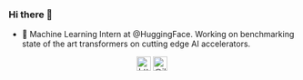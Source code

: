 ### Hi there 👋

- 🤗 Machine Learning Intern at @HuggingFace. Working on benchmarking state of the art transformers on cutting edge AI accelerators.

<p align="center"> 
<a href="https://www.linkedin.com/in/ilyas-moutawwakil/" target="blank"><img align="center" src=https://cdn.jsdelivr.net/npm/simple-icons@3.0.1/icons/linkedin.svg alt="https://www.linkedin.com/in/ilyas-moutawwakil/" height="25" width="25" /></a>    
<a href="https://www.instagram.com/ilyas.odysseus/" target="blank"><img align="center" src=https://cdn.jsdelivr.net/npm/simple-icons@3.0.1/icons/instagram.svg alt="@ilyas.odysseus" height="25" width="25" /></a>
</p>
